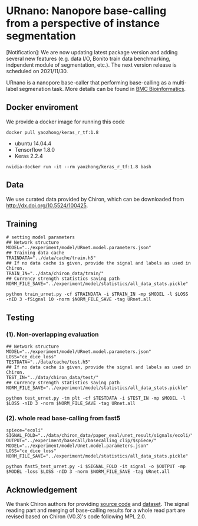 # URnano: Nanopore base-calling from a perspective of instance segmentation

[Notification]: We are now updating latest package version and adding several new features (e.g. data I/O, Bonito train data benchmarking, indpendent module of segmentation, etc.).
The next version release is scheduled on 2021/11/30.

URnano is a nanopore base-caller that performing base-calling as a multi-label segmenation task.
More details can be found in [BMC Bioinformatics](https://bmcbioinformatics.biomedcentral.com/articles/10.1186/s12859-020-3459-0).

## Docker enviroment
We provide a docker image for running this code
```
docker pull yaozhong/keras_r_tf:1.8
```

* ubuntu 14.04.4
* Tensorflow 1.8.0
* Keras 2.2.4

```
nvidia-docker run -it --rm yaozhong/keras_r_tf:1.8 bash
```

## Data
We use curated data provided by Chiron, which can be downloaded from http://dx.doi.org/10.5524/100425.

## Training
```
# setting model parameters
## Network structure
MODEL="../experiment/model/URnet.model.parameters.json"
## Training data cache
TRAINDATA="../data/cache/train.h5"
## If no data cache is given, provide the signal and labels as used in Chiron.
TRAIN_IN="../data/chiron_data/train/"
## Currency strength statistics saving path
NORM_FILE_SAVE="../experiment/model/statistics/all_data_stats.pickle"

python train_urnet.py -cf $TRAINDATA -i $TRAIN_IN -mp $MODEL -l $LOSS -nID 3 -fSignal 10 -norm $NORM_FILE_SAVE -tag URnet.all
```


## Testing
### (1). Non-overlapping evaluation
```
## Network structure
MODEL="../experiment/model/URnet.model.parameters.json"
LOSS="ce_dice_loss"
TESTDATA="../data/cache/test.h5"
## If no data cache is given, provide the signal and labels as used in Chiron.
TEST_IN="../data/chiron_data/test/"
## Currency strength statistics saving path
NORM_FILE_SAVE="../experiment/model/statistics/all_data_stats.pickle"

python test_urnet.py -tm plt -cf $TESTDATA -i $TEST_IN -mp $MODEL -l $LOSS -nID 3 -norm $NORM_FILE_SAVE -tag URnet.all
```


### (2). whole read base-calling from fast5
```
spiece="ecoli"
SIGNAL_FOLD="../data/chiron_data/paper_eval/unet_result/signals/ecoli/"
OUTPUT="../experiment/basecall/basecalling_clip/$spiece/"
MODEL="../experiment/model/Unet.model.parameters.json"
LOSS="ce_dice_loss"
NORM_FILE_SAVE="../experiment/model/statistics/all_data_stats.pickle"

python fast5_test_urnet.py -i $SIGNAL_FOLD -it signal -o $OUTPUT -mp $MODEL -loss $LOSS -nID 3 -norm $NORM_FILE_SAVE -tag URnet.all
```


## Acknowledgement
We thank Chiron authors for providing [source code](https://github.com/haotianteng/Chiron) and [dataset](http://gigadb.org/dataset/100425).
The signal reading part and merging of base-calling results for a whole read part are revised based on Chiron (V0.3)'s code following MPL 2.0.
